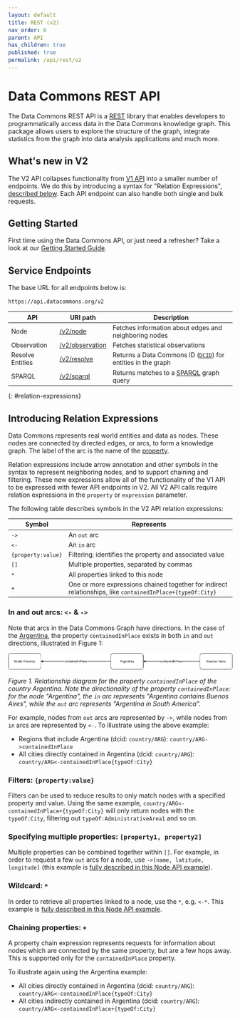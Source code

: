 ```yaml
---
layout: default
title: REST (v2)
nav_order: 0
parent: API
has_children: true
published: true
permalink: /api/rest/v2
---
```


# Data Commons REST API

The Data Commons REST API is a
[REST](https://en.wikipedia.org/wiki/Representational_state_transfer) library
that enables developers to programmatically access data in the Data Commons
knowledge graph. This package allows users to explore the structure of the
graph, integrate statistics from the graph into data analysis applications and
much more.

## What's new in V2

The V2 API collapses functionality from [V1 API](/api/rest/v1) into a smaller number of endpoints. We do this by introducing a syntax for "Relation Expressions", [described below](#relation-expressions). Each API endpoint can also handle both single and bulk requests.

## Getting Started

First time using the Data Commons API, or just need a refresher? Take a look at
our [Getting Started Guide](/api/rest/v2/getting_started).

## Service Endpoints

The base URL for all endpoints below is:

```bash
https://api.datacommons.org/v2
```

| API | URI path | Description |
| --- | --- | ----------- |
| Node | [/v2/node](/api/rest/v2/node) | Fetches information about edges and neighboring nodes |
| Observation | [/v2/observation](/api/rest/v2/observation) | Fetches statistical observations |
| Resolve Entities | [/v2/resolve](/api/rest/v2/resolve) | Returns a Data Commons ID ([`DCID`](/glossary.html#dcid)) for entities in the graph |
| SPARQL | [/v2/sparql](/api/rest/v2/sparql) | Returns matches to a [SPARQL](https://www.w3.org/TR/rdf-sparql-query/) graph query |


{: #relation-expressions}
## Introducing Relation Expressions

Data Commons represents real world entities and data as nodes. These
nodes are connected by directed edges, or arcs, to form a knowledge graph. The
label of the arc is the name of the [property](/glossary.html#property).

Relation expressions include arrow annotation and other symbols in the syntax to
represent neighboring nodes, and to support chaining and filtering.
These new expressions allow all of the functionality of the V1 API to be
expressed with fewer API endpoints in V2. All V2 API calls require relation
expressions in the `property` or `expression` parameter.

The following table describes symbols in the V2 API relation expressions:

| Symbol | Represents |
| ------ | ---------- |
| `->` | An `out` arc |
| `<-` | An `in` arc |
| `{property:value}` | Filtering; identifies the property and associated value |
| `[]` | Multiple properties, separated by commas |
| `*` | All properties linked to this node |
| `+` | One or more expressions chained together for indirect relationships, like `containedInPlace+{typeOf:City}` |

### In and out arcs: `<-` & `->`

Note that arcs in the Data Commons Graph have directions. In the case of the [Argentina](https://datacommons.org/browser/country/ARG), the property `containedInPlace` exists in both `in` and `out` directions, illustrated in Figure 1:

![](/assets/images/rest/property_value_direction_example.png)

*Figure 1. Relationship diagram for the property `containedInPlace` of the country Argentina. Note the directionality of the property `containedInPlace`: for the node "Argentina", the `in` arc represents "Argentina contains Buenos Aires", while the `out` arc represents "Argentina in South America".*


For example, nodes from `out` arcs are represented by `->`, while nodes from
`in` arcs are represented by `<-`. To illustrate using the above example:

- Regions that include Argentina (dcid: `country/ARG`): `country/ARG->containedInPlace`
- All cities directly contained in Argentina (dcid: `country/ARG`): `country/ARG<-containedInPlace{typeOf:City}`

### Filters: `{property:value}`

Filters can be used to reduce results to only match nodes with a specified property and value. Using the same example,  `country/ARG<-containedInPlace+{typeOf:City}` will only return nodes with the `typeOf:City`, filtering out `typeOf:AdministrativeArea1` and so on.

### Specifying multiple properties: `[property1, property2]`

Multiple properties can be combined together within `[]`. For example, in order to request a few `out` arcs for a node, use
`->[name, latitude, longitude]` (this example is [fully described in this Node API example](/api/rest/v2/node.html#multiple-properties)).

### Wildcard: `*`

In order to retrieve all properties linked to a node, use the `*`, e.g. `<-*`.
This example is [fully described in this Node API example](/api/rest/v2/node.html#wildcard).

### Chaining properties: `+`

A property chain expression represents requests for information about nodes
which are connected by the same property, but are a few hops away. This is supported only for the `containedInPlace` property.

To illustrate again using the Argentina example:
- All cities directly contained in Argentina (dcid: `country/ARG`): `country/ARG<-containedInPlace{typeOf:City}`
- All cities indirectly contained in Argentina (dcid: `country/ARG`): `country/ARG<-containedInPlace+{typeOf:City}`